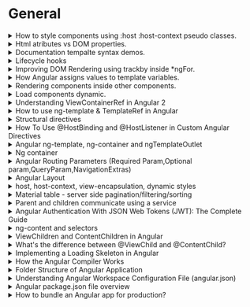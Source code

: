 # General #

<details>
           <summary>
                    How to style components using :host :host-context pseudo classes.
           </summary>
           <a href="https://angular.io/guide/component-styles">Component styles

</a>
<br>
<a href="https://blog.angular-university.io/angular-host-context/">
Angular academy
</a>
</details>


<details>
           <summary>
                  Html atributes vs DOM properties.
           </summary>
           <a href="https://dotnettutorials.net/lesson/html-attribute-vs-dom-property/">Html atributes vs DOM proprieties

</a>
</details>


<details>
           <summary>
                  Documentation tempalte syntax demos.
           </summary>
           <a href="https://angular.io/generated/live-examples/template-syntax/stackblitz">
                    https://angular.io/generated/live-examples/template-syntax/stackblitz
           </a>
</details>
<details>
           <summary>
                  Lifecycle hooks
           </summary>
           <a href="https://angular.io/guide/lifecycle-hooks">
                    https://angular.io/guide/lifecycle-hooks
           </a>
</details>

<details>
           <summary>
                  Improving DOM Rendering using trackby inside *ngFor.
           </summary>
           <a href="https://www.youtube.com/watch?v=8hj3ViywQZk&ab_channel=FunOfHeuristic">
                  trackBy - Efficient for loop in angular | Improve Your Application Performance with trackBy
           </a>
</details>

<details>
           <summary>
                 How Angular assigns values to template variables.
           </summary>
           <a href="https://angular.io/guide/template-reference-variables">
               https://angular.io/guide/template-reference-variables
           </a>
</details>
<details>
           <summary>
                 Rendering components inside other components.
           </summary>
           <a href="https://angular.io/guide/content-projection">
               https://angular.io/guide/content-projection
           </a>
</details>
<details>
           <summary>
                 Load components dynamic.
           </summary>
            <a href="https://angular.io/guide/dynamic-component-loader">
               https://angular.io/guide/dynamic-component-loader
           </a>
</details>

<details>
           <summary>
                Understanding ViewContainerRef in Angular 2
           </summary>
            <a href="https://netbasal.com/angular-2-understanding-viewcontainerref-acc183f3b682">
             https://netbasal.com/angular-2-understanding-viewcontainerref-acc183f3b682
           </a>
</details>

<details>
           <summary>
                How to use ng-template & TemplateRef in Angular
           </summary>
            <a href="https://www.tektutorialshub.com/angular/ng-template-in-angular/">
             https://www.tektutorialshub.com/angular/ng-template-in-angular/
           </a>
</details>
<details>
           <summary>
                Structural directives
           </summary>
            <a href="https://angular.io/guide/structural-directives">
             https://angular.io/guide/structural-directives
           </a>
</details>
<details>
           <summary>
                How To Use @HostBinding and @HostListener in Custom Angular Directives
           </summary>
            <a href="https://www.digitalocean.com/community/tutorials/angular-hostbinding-hostlistener">
           https://www.digitalocean.com/community/tutorials/angular-hostbinding-hostlistener
           </a>
</details>
<details>
           <summary>
              Angular ng-template, ng-container and ngTemplateOutlet
           </summary>
            <a href="https://blog.angular-university.io/angular-ng-template-ng-container-ngtemplateoutlet/">
          https://blog.angular-university.io/angular-ng-template-ng-container-ngtemplateoutlet//
           </a>
</details>
<details>
           <summary>
               Ng container
           </summary>
            <a href="https://www.tektutorialshub.com/angular/ng-container-in-angular/">
          https://www.tektutorialshub.com/angular/ng-container-in-angular/
           </a>
</details>
<details>
           <summary>
              Angular Routing Parameters (Required Param,Optional param,QueryParam,NavigationExtras)
           </summary>
            <a href="https://medium.com/@icbrewery007/angular-routing-parameters-required-param-optional-param-queryparam-navigationextras-41844af5a6eb">
          https://medium.com/@icbrewery007/angular-routing-parameters-required-param-optional-param-queryparam-navigationextras-41844af5a6eb
           </a>
</details>
<details>
           <summary>
              Angular Layout
           </summary>
            <a href="https://github.com/angular/flex-layout/wiki/API-Documentation">
          https://github.com/angular/flex-layout/wiki/API-Documentation
           </a>
</details>
<details>
           <summary>
              host, host-context, view-encapsulation, dynamic styles
           </summary>
            <a href="https://indepth.dev/posts/1469/techniques-to-style-component-host-element-in-angular">
          https://indepth.dev/posts/1469/techniques-to-style-component-host-element-in-angular
           </a>
</details>
<details>
           <summary>
              Material table - server side pagination/filtering/sorting
           </summary>
            <a href="https://blog.angular-university.io/angular-material-data-table/">
         Angular Material Data Table: A Complete Example (Server Pagination, Filtering, Sorting)
           </a>
</details>
<details>
           <summary>
             Parent and children communicate using a service
           </summary>
            <a href="https://angular.io/guide/component-interaction#parent-and-children-communicate-using-a-service">
        Parent and children communicate using a service
           </a>
</details>
<details>
           <summary>
            Angular Authentication With JSON Web Tokens (JWT): The Complete Guide
           </summary>
            <a href="https://blog.angular-university.io/angular-jwt-authentication">
        Angular Authentication With JSON Web Tokens (JWT): The Complete Guide
           </a>
</details>
<details>
           <summary>
            ng-content and selectors
           </summary>
            <a href="https://www.learn-angular.fr/ngcontent-and-selector/">
                       https://www.learn-angular.fr/ngcontent-and-selector/
           </a>
</details>
<details>
           <summary>
ViewChildren and ContentChildren in Angular
           </summary>
            <a href="https://blog.mgechev.com/2016/01/23/angular2-viewchildren-contentchildren-difference-viewproviders/">
                     https://blog.mgechev.com/2016/01/23/angular2-viewchildren-contentchildren-difference-viewproviders/
           </a>
</details>
<details>
           <summary>
What's the difference between @ViewChild and @ContentChild?
           </summary>
            <a href="https://stackoverflow.com/questions/34326745/whats-the-difference-between-viewchild-and-contentchild">
                     https://stackoverflow.com/questions/34326745/whats-the-difference-between-viewchild-and-contentchild
           </a>
</details>
<details>
           <summary>
Implementing a Loading Skeleton in Angular
           </summary>
            <a href="https://netbasal.com/implementing-a-loading-skeleton-in-angular-7490ffdecc1b">
               https://netbasal.com/implementing-a-loading-skeleton-in-angular-7490ffdecc1b
           </a>
</details>
<details>
           <summary>
                      How the Angular Compiler Works
           </summary>
            <a href="https://blog.angular.io/how-the-angular-compiler-works-42111f9d2549">
             https://blog.angular.io/how-the-angular-compiler-works-42111f9d2549
           </a>
</details>
<details>
           <summary>
                      Folder Structure of Angular Application
           </summary>
            <a href="https://dotnettutorials.net/lesson/folder-structure-of-angular-application/">
             https://dotnettutorials.net/lesson/folder-structure-of-angular-application/
           </a>
</details>
<details>
           <summary>
                      Understanding Angular Workspace Configuration File (angular.json)
           </summary>
            <a href="https://www.youtube.com/watch?v=3DYJ72p3nUI&ab_channel=TheCodeCaptain">
             https://www.youtube.com/watch?v=3DYJ72p3nUI&ab_channel=TheCodeCaptain
           </a>
</details>
<details>
           <summary>
                      Angular package.json file overview
           </summary>
            <a href="https://www.codestack.net/angular/getting-started/package/">
https://www.codestack.net/angular/getting-started/package/
           </a>
</details>
<details>
           <summary>
                     How to bundle an Angular app for production?
           </summary>
            <a href="https://www.geeksforgeeks.org/how-to-bundle-an-angular-app-for-production/">
https://www.geeksforgeeks.org/how-to-bundle-an-angular-app-for-production/
           </a>
</details>
